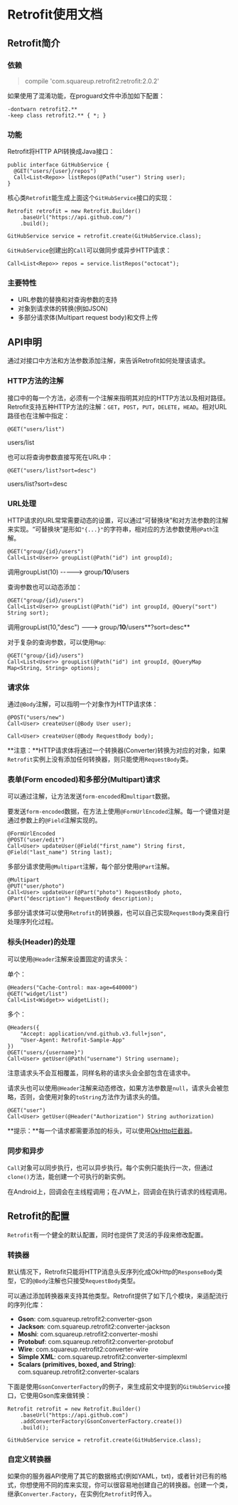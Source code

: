 # Retrofit使用文档

## Retrofit简介

### 依赖

> compile 'com.squareup.retrofit2:retrofit:2.0.2'

如果使用了混淆功能，在proguard文件中添加如下配置：

```
-dontwarn retrofit2.**
-keep class retrofit2.** { *; }

```

### 功能

Retrofit将HTTP API转换成Java接口：

```
public interface GitHubService {
  @GET("users/{user}/repos")
  Call<List<Repo>> listRepos(@Path("user") String user);
}

```

核心类`Retrofit`能生成上面这个`GitHubService`接口的实现：

```
Retrofit retrofit = new Retrofit.Builder()
    .baseUrl("https://api.github.com/")
    .build();

GitHubService service = retrofit.create(GitHubService.class);

```

`GitHubService`创建出的`Call`可以做同步或异步HTTP请求：

```
Call<List<Repo>> repos = service.listRepos("octocat");

```

### 主要特性

*   URL参数的替换和对查询参数的支持
*   对象到请求体的转换(例如JSON)
*   多部分请求体(Multipart request body)和文件上传

## API申明

通过对接口中方法和方法参数添加注解，来告诉Retrofit如何处理该请求。

### HTTP方法的注解

接口中的每一个方法，必须有一个注解来指明其对应的HTTP方法以及相对路径。Retrofit支持五种HTTP方法的注解：`GET`，`POST`，`PUT`，`DELETE`，`HEAD`。相对URL路径也在注解中指定：

```
@GET("users/list")

```

users/list

也可以将查询参数直接写死在URL中：

```
@GET("users/list?sort=desc")

```

users/list?sort=desc

### URL处理

HTTP请求的URL常常需要动态的设置，可以通过“可替换块”和对方法参数的注解来实现。“可替换块”是形如`"{...}"`的字符串，相对应的方法参数使用`@Path`注解。

```
@GET("group/{id}/users")
Call<List<User>> groupList(@Path("id") int groupId);

```

调用groupList(10) -----> group/**10**/users

查询参数也可以动态添加：

```
@GET("group/{id}/users")
Call<List<User>> groupList(@Path("id") int groupId, @Query("sort") String sort);

```

调用groupList(10,"desc") ---> group/**10**/users**?sort=desc**

对于复杂的查询参数，可以使用`Map`:

```
@GET("group/{id}/users")
Call<List<User>> groupList(@Path("id") int groupId, @QueryMap Map<String, String> options);

```

### 请求体

通过`@Body`注解，可以指明一个对象作为HTTP请求体：

```
@POST("users/new")
Call<User> createUser(@Body User user);

Call<User> createUser(@Body RequestBody body);

```

**注意：**HTTP请求体将通过一个转换器(Converter)转换为对应的对象，如果`Retrofit`实例上没有添加任何转换器，则只能使用`RequestBody`类。

### 表单(Form encoded)和多部分(Multipart)请求

可以通过注解，让方法发送`form-encoded`和`multipart`数据。

要发送`form-encoded`数据，在方法上使用`@FormUrlEncoded`注解。每一个键值对是通过参数上的`@Field`注解实现的。

```
@FormUrlEncoded
@POST("user/edit")
Call<User> updateUser(@Field("first_name") String first, @Field("last_name") String last);

```

多部分请求使用`@Multipart`注解，每个部分使用`@Part`注解。

```
@Multipart
@PUT("user/photo")
Call<User> updateUser(@Part("photo") RequestBody photo, @Part("description") RequestBody description);

```

多部分请求体可以使用`Retrofit`的转换器，也可以自己实现`RequestBody`类来自行处理序列化过程。

### 标头(Header)的处理

可以使用`@Header`注解来设置固定的请求头：

单个：

```
@Headers("Cache-Control: max-age=640000")
@GET("widget/list")
Call<List<Widget>> widgetList();

```

多个：

```
@Headers({
    "Accept: application/vnd.github.v3.full+json",
    "User-Agent: Retrofit-Sample-App"
})
@GET("users/{username}")
Call<User> getUser(@Path("username") String username);

```

注意请求头不会互相覆盖，同样名称的请求头会全部包含在请求中。

请求头也可以使用`@Header`注解来动态修改，如果方法参数是`null`，请求头会被忽略，否则，会使用对象的`toString`方法作为请求头的值。

```
@GET("user")
Call<User> getUser(@Header("Authorization") String authorization)

```

**提示：**每一个请求都需要添加的标头，可以使用[OkHttp拦截器](https://github.com/square/okhttp/wiki/Interceptors)。

### 同步和异步

`Call`对象可以同步执行，也可以异步执行。每个实例只能执行一次，但通过`clone()`方法，能创建一个可执行的新实例。

在Android上，回调会在主线程调用；在JVM上，回调会在执行请求的线程调用。

## Retrofit的配置

`Retrofit`有一个健全的默认配置，同时也提供了灵活的手段来修改配置。

### 转换器

默认情况下，Retrofit只能将HTTP消息头反序列化成OkHttp的`ResponseBody`类型，它的`@Body`注解也只接受`RequestBody`类型。

可以通过添加转换器来支持其他类型。Retrofit提供了如下几个模块，来适配流行的序列化库：

*   **Gson**: com.squareup.retrofit2:converter-gson
*   **Jackson**: com.squareup.retrofit2:converter-jackson
*   **Moshi**: com.squareup.retrofit2:converter-moshi
*   **Protobuf**: com.squareup.retrofit2:converter-protobuf
*   **Wire**: com.squareup.retrofit2:converter-wire
*   **Simple XML**: com.squareup.retrofit2:converter-simplexml
*   **Scalars (primitives, boxed, and String)**: com.squareup.retrofit2:converter-scalars

下面是使用`GsonConverterFactory`的例子，来生成前文中提到的`GitHubService`接口，它使用Gson库来做转换：

```
Retrofit retrofit = new Retrofit.Builder()
    .baseUrl("https://api.github.com")
    .addConverterFactory(GsonConverterFactory.create())
    .build();

GitHubService service = retrofit.create(GitHubService.class);

```

### 自定义转换器

如果你的服务器API使用了其它的数据格式(例如YAML，txt)，或者针对已有的格式，你想使用不同的库来实现，你可以很容易地创建自己的转换器。创建一个类，继承`Converter.Factory`，在实例化`Retrofit`时传入。